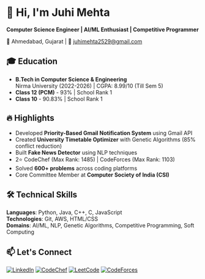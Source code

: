 # 👋 Hi, I'm Juhi Mehta

**Computer Science Engineer | AI/ML Enthusiast | Competitive Programmer**

📍 Ahmedabad, Gujarat | 📧 juhimehta2529@gmail.com   

## 🎓 Education
- **B.Tech in Computer Science & Engineering**  
  Nirma University (2022-2026) | CGPA: 8.99/10 (Till Sem 5)  
- **Class 12 (PCM)** - 93% | School Rank 1  
- **Class 10** - 90.83% | School Rank 1  

## 🔥 Highlights
- Developed **Priority-Based Gmail Notification System** using Gmail API
- Created **University Timetable Optimizer** with Genetic Algorithms (85% conflict reduction)
- Built **Fake News Detector** using NLP techniques
- 2⭐ CodeChef (Max Rank: 1485) | CodeForces (Max Rank: 1103)
- Solved **600+ problems** across coding platforms
- Core Committee Member at **Computer Society of India (CSI)**

## 🛠 Technical Skills
**Languages**: Python, Java, C++, C, JavaScript  
**Technologies**: Git, AWS, HTML/CSS  
**Domains**: AI/ML, NLP, Genetic Algorithms, Competitive Programming, Soft Computing  


## 📫 Let's Connect
[![LinkedIn](https://img.shields.io/badge/LinkedIn-Juhi_Mehta-blue)](https://www.linkedin.com/in/juhi-mehta-6116aa269/)
[![CodeChef](https://img.shields.io/badge/CodeChef-juhimehta2529-red)](https://www.codechef.com/users/juhimehta2529)
[![LeetCode](https://img.shields.io/badge/LeetCode-juhimehta2529-orange)](https://leetcode.com/juhimehta2529/)
[![CodeForces](https://img.shields.io/badge/CodeForces-juhimehta2529-purple)](https://codeforces.com/profile/juhimehta2529)
